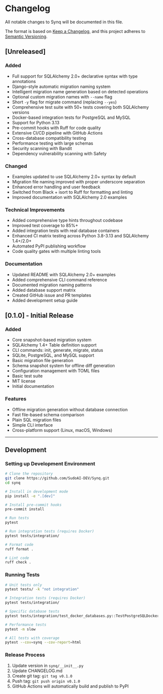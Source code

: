 # Changelog

All notable changes to Synq will be documented in this file.

The format is based on [Keep a Changelog](https://keepachangelog.com/en/1.0.0/),
and this project adheres to [Semantic Versioning](https://semver.org/spec/v2.0.0.html).

## [Unreleased]

### Added
- Full support for SQLAlchemy 2.0+ declarative syntax with type annotations
- Django-style automatic migration naming system
- Intelligent migration name generation based on detected operations
- Optional custom migration names with `--name` flag
- Short `-y` flag for migrate command (replacing `--yes`)
- Comprehensive test suite with 50+ tests covering both SQLAlchemy versions
- Docker-based integration tests for PostgreSQL and MySQL
- Support for Python 3.13
- Pre-commit hooks with Ruff for code quality
- Extensive CI/CD pipeline with GitHub Actions
- Cross-database compatibility testing
- Performance testing with large schemas
- Security scanning with Bandit
- Dependency vulnerability scanning with Safety

### Changed
- Examples updated to use SQLAlchemy 2.0+ syntax by default
- Migration file naming improved with proper underscore separation
- Enhanced error handling and user feedback
- Switched from Black + isort to Ruff for formatting and linting
- Improved documentation with SQLAlchemy 2.0 examples

### Technical Improvements
- Added comprehensive type hints throughout codebase
- Improved test coverage to 85%+
- Added integration tests with real database containers
- Enhanced CI matrix testing across Python 3.8-3.13 and SQLAlchemy 1.4+/2.0+
- Automated PyPI publishing workflow
- Code quality gates with multiple linting tools

### Documentation
- Updated README with SQLAlchemy 2.0+ examples
- Added comprehensive CLI command reference
- Documented migration naming patterns
- Added database support matrix
- Created GitHub issue and PR templates
- Added development setup guide

## [0.1.0] - Initial Release

### Added
- Core snapshot-based migration system
- SQLAlchemy 1.4+ Table definition support
- CLI commands: init, generate, migrate, status
- SQLite, PostgreSQL, and MySQL support
- Basic migration file generation
- Schema snapshot system for offline diff generation
- Configuration management with TOML files
- Basic test suite
- MIT license
- Initial documentation

### Features
- Offline migration generation without database connection
- Fast file-based schema comparison
- Plain SQL migration files
- Simple CLI interface
- Cross-platform support (Linux, macOS, Windows)

---

## Development

### Setting up Development Environment

```bash
# Clone the repository
git clone https://github.com/SudoAI-DEV/Synq.git
cd synq

# Install in development mode
pip install -e ".[dev]"

# Install pre-commit hooks
pre-commit install

# Run tests
pytest

# Run integration tests (requires Docker)
pytest tests/integration/

# Format code
ruff format .

# Lint code
ruff check .
```

### Running Tests

```bash
# Unit tests only
pytest tests/ -k "not integration"

# Integration tests (requires Docker)
pytest tests/integration/

# Specific database tests
pytest tests/integration/test_docker_databases.py::TestPostgreSQLDockerIntegration

# Performance tests
pytest -m slow

# All tests with coverage
pytest --cov=synq --cov-report=html
```

### Release Process

1. Update version in `synq/__init__.py`
2. Update CHANGELOG.md
3. Create git tag: `git tag v0.1.0`
4. Push tag: `git push origin v0.1.0`
5. GitHub Actions will automatically build and publish to PyPI